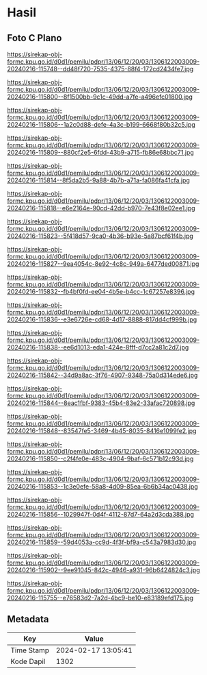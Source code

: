 # Hasil

## Foto C Plano

https://sirekap-obj-formc.kpu.go.id/d0d1/pemilu/pdpr/13/06/12/20/03/1306122003009-20240216-115748--dd48f720-7535-4375-88f4-172cd2434fe7.jpg

https://sirekap-obj-formc.kpu.go.id/d0d1/pemilu/pdpr/13/06/12/20/03/1306122003009-20240216-115800--8f1500bb-9c1c-49dd-a7fe-a496efc01800.jpg

https://sirekap-obj-formc.kpu.go.id/d0d1/pemilu/pdpr/13/06/12/20/03/1306122003009-20240216-115806--1a2c0d88-defe-4a3c-b199-6668f80b32c5.jpg

https://sirekap-obj-formc.kpu.go.id/d0d1/pemilu/pdpr/13/06/12/20/03/1306122003009-20240216-115809--880cf2e5-6fdd-43b9-a715-fb86e68bbc71.jpg

https://sirekap-obj-formc.kpu.go.id/d0d1/pemilu/pdpr/13/06/12/20/03/1306122003009-20240216-115814--8f5da2b5-9a88-4b7b-a71a-fa086fa41cfa.jpg

https://sirekap-obj-formc.kpu.go.id/d0d1/pemilu/pdpr/13/06/12/20/03/1306122003009-20240216-115818--e6e2164e-90cd-42dd-b970-7e43f8e02ee1.jpg

https://sirekap-obj-formc.kpu.go.id/d0d1/pemilu/pdpr/13/06/12/20/03/1306122003009-20240216-115823--5f418d57-9ca0-4b36-b93e-5a87bcf61f4b.jpg

https://sirekap-obj-formc.kpu.go.id/d0d1/pemilu/pdpr/13/06/12/20/03/1306122003009-20240216-115827--9ea4054c-8e92-4c8c-949a-6477ded00871.jpg

https://sirekap-obj-formc.kpu.go.id/d0d1/pemilu/pdpr/13/06/12/20/03/1306122003009-20240216-115832--fb4bf0fd-ee04-4b5e-b4cc-1c67257e8396.jpg

https://sirekap-obj-formc.kpu.go.id/d0d1/pemilu/pdpr/13/06/12/20/03/1306122003009-20240216-115836--e3e6726e-cd68-4d17-8888-817dd4cf999b.jpg

https://sirekap-obj-formc.kpu.go.id/d0d1/pemilu/pdpr/13/06/12/20/03/1306122003009-20240216-115838--ee6d1013-eda1-424e-8fff-d7cc2a81c2d7.jpg

https://sirekap-obj-formc.kpu.go.id/d0d1/pemilu/pdpr/13/06/12/20/03/1306122003009-20240216-115842--34d9a8ac-3f76-4907-9348-75a0d314ede6.jpg

https://sirekap-obj-formc.kpu.go.id/d0d1/pemilu/pdpr/13/06/12/20/03/1306122003009-20240216-115844--8eac1fbf-9383-45b4-83e2-33afac720898.jpg

https://sirekap-obj-formc.kpu.go.id/d0d1/pemilu/pdpr/13/06/12/20/03/1306122003009-20240216-115848--83547fe5-3469-4b45-8035-8416e1099fe2.jpg

https://sirekap-obj-formc.kpu.go.id/d0d1/pemilu/pdpr/13/06/12/20/03/1306122003009-20240216-115850--c2f4fe0e-483c-4904-9baf-6c571b12c93d.jpg

https://sirekap-obj-formc.kpu.go.id/d0d1/pemilu/pdpr/13/06/12/20/03/1306122003009-20240216-115853--1c3e0efe-58a8-4d09-85ea-6b6b34ac0438.jpg

https://sirekap-obj-formc.kpu.go.id/d0d1/pemilu/pdpr/13/06/12/20/03/1306122003009-20240216-115856--1029947f-0d4f-4112-87d7-64a2d3cda388.jpg

https://sirekap-obj-formc.kpu.go.id/d0d1/pemilu/pdpr/13/06/12/20/03/1306122003009-20240216-115859--59d4053a-cc9d-4f3f-bf9a-c543a7983d30.jpg

https://sirekap-obj-formc.kpu.go.id/d0d1/pemilu/pdpr/13/06/12/20/03/1306122003009-20240216-115902--9ee91045-842c-4946-a931-96b6424824c3.jpg

https://sirekap-obj-formc.kpu.go.id/d0d1/pemilu/pdpr/13/06/12/20/03/1306122003009-20240216-115755--e76583d2-7a2d-4bc9-be10-e83189efd175.jpg


## Metadata

| Key        | Value               |
| ---------- | ------------------- |
| Time Stamp | 2024-02-17 13:05:41 |
| Kode Dapil | 1302                |



